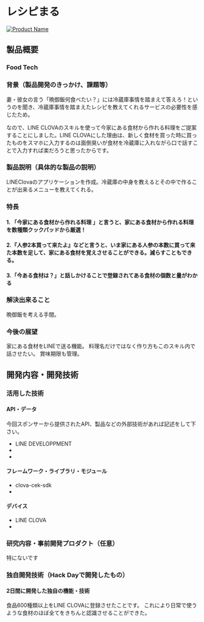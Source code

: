 # レシピまる
[![Product Name](image.png)](https://www.youtube.com/watch?v=G5rULR53uMk)

## 製品概要
### Food Tech

### 背景（製品開発のきっかけ、課題等）
妻・彼女の言う「晩御飯何食べたい？」には冷蔵庫事情を踏まえて答えろ！というのを聞き、冷蔵庫事情を踏まえたレシピを教えてくれるサービスの必要性を感じたため。

なので、LINE CLOVAのスキルを使って今家にある食材から作れる料理をご提案することにしました。LINE CLOVAにした理由は、新しく食材を買った時に買ったものをスマホに入力するのは面倒臭いが食材を冷蔵庫に入れながら口で話すことで入力すれば楽だろうと思ったからです。


### 製品説明（具体的な製品の説明）
LINEClovaのアプリケーションを作成。冷蔵庫の中身を教えるとその中で作ることが出来るメニューを教えてくれる。

### 特長

#### 1. 「今家にある食材から作れる料理 」と言うと、家にある食材から作れる料理を数種類クックパッドから厳選！


#### 2.『人参2本買って来たよ』などと言うと、いま家にある人参の本数に買って来た本数を足して、家にある食材を覚えさせることができる。減らすこともできる。


#### 3.「今ある食材は？」と話しかけることで登録されてある食材の個数と量がわかる





### 解決出来ること
晩御飯を考える手間。

### 今後の展望
家にある食材をLINEで送る機能。
料理名だけではなく作り方もこのスキル内で話させたい。
賞味期限も管理。





## 開発内容・開発技術
### 活用した技術
#### API・データ
今回スポンサーから提供されたAPI、製品などの外部技術があれば記述をして下さい。

* LINE DEVELOPPMENT
* 
* 

#### フレームワーク・ライブラリ・モジュール
* clova-cek-sdk
* 

#### デバイス
* LINE CLOVA
* 

### 研究内容・事前開発プロダクト（任意）
特にないです


### 独自開発技術（Hack Dayで開発したもの）
#### 2日間に開発した独自の機能・技術
食品600種類以上をLINE CLOVAに登録させたことです。
これにより日常で使うような食材のほぼ全てをきちんと認識させることができた。
